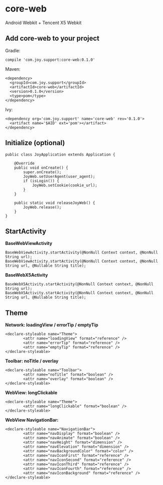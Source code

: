 
# core-web

Android Webkit + Tencent X5 Webkit

## Add core-web to your project

Gradle:

```
compile 'com.joy.support:core-web:0.1.0'
```

Maven:

```
<dependency>
  <groupId>com.joy.support</groupId>
  <artifactId>core-web</artifactId>
  <version>0.1.0</version>
  <type>pom</type>
</dependency>
```

Ivy:

```
<dependency org='com.joy.support' name='core-web' rev='0.1.0'>
  <artifact name='$AID' ext='pom'></artifact>
</dependency>
```

## Initialize (optional)

```
public class JoyApplication extends Application {

    @Override
    public void onCreate() {
        super.onCreate();
        JoyWeb.setUserAgent(user_agent);
        if (isLogin()) {
            JoyWeb.setCookie(cookie_url);
        }
    }

    public static void releaseJoyWeb() {
        JoyWeb.release();
    }
}
```

## StartActivity

**BaseWebViewActivity**

```
BaseWebViewActivity.startActivity(@NonNull Context context, @NonNull String url);
BaseWebViewActivity.startActivity(@NonNull Context context, @NonNull String url, @Nullable String title);
```

**BaseWebX5Activity**

```
BaseWebX5Activity.startActivity(@NonNull Context context, @NonNull String url);
BaseWebX5Activity.startActivity(@NonNull Context context, @NonNull String url, @Nullable String title);
```

## Theme

**Network: loadingView / errorTip / emptyTip**

```
<declare-styleable name="Theme">
        <attr name="loadingView" format="reference" />
        <attr name="errorTip" format="reference" />
        <attr name="emptyTip" format="reference" />
</declare-styleable>
```

**Toolbar: noTitle / overlay**

```
<declare-styleable name="Toolbar">
        <attr name="noTitle" format="boolean" />
        <attr name="overlay" format="boolean" />
</declare-styleable>
```

**WebView: longClickable**

```
<declare-styleable name="Theme">
        <attr name="longClickable" format="boolean" />
</declare-styleable>
```

**WebView NavigationBar:**

```
<declare-styleable name="NavigationBar">
        <attr name="navDisplay" format="boolean" />
        <attr name="navAnimate" format="boolean" />
        <attr name="navHeight" format="dimension" />
        <attr name="navElevation" format="dimension" />
        <attr name="navBackgroundColor" format="color" />
        <attr name="navIconFirst" format="reference" />
        <attr name="navIconSecond" format="reference" />
        <attr name="navIconThird" format="reference" />
        <attr name="navIconFourth" format="reference" />
        <attr name="navIconBackground" format="reference" />
</declare-styleable>
```
